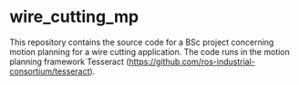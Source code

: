 # wire_cutting_mp
This repository contains the source code for a BSc project concerning motion planning for a wire cutting application.
The code runs in the motion planning framework Tesseract (https://github.com/ros-industrial-consortium/tesseract).

